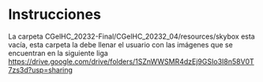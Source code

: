 # Instrucciones

La carpeta CGelHC_20232-Final/CGelHC_20232_04/resources/skybox esta vacía, esta carpeta la debe llenar el usuario con las imágenes que se encuentran en la siguiente liga 
https://drive.google.com/drive/folders/1SZnWWSMR4dzEj9GSIo3I8n58V0T7zs3d?usp=sharing

